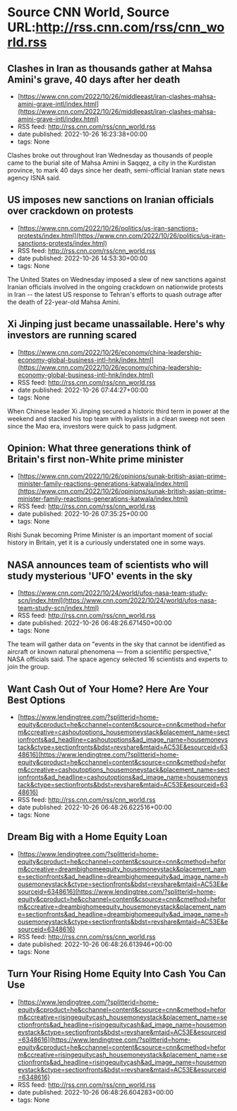 # Source CNN World, Source URL:http://rss.cnn.com/rss/cnn_world.rss

## Clashes in Iran as thousands gather at Mahsa Amini's grave, 40 days after her death
 - [https://www.cnn.com/2022/10/26/middleeast/iran-clashes-mahsa-amini-grave-intl/index.html](https://www.cnn.com/2022/10/26/middleeast/iran-clashes-mahsa-amini-grave-intl/index.html)
 - RSS feed: http://rss.cnn.com/rss/cnn_world.rss
 - date published: 2022-10-26 16:23:38+00:00
 - tags: None

Clashes broke out throughout Iran Wednesday as thousands of people came to the burial site of Mahsa Amini in Saqqez, a city in the Kurdistan province, to mark 40 days since her death, semi-official Iranian state news agency ISNA said.

## US imposes new sanctions on Iranian officials over crackdown on protests
 - [https://www.cnn.com/2022/10/26/politics/us-iran-sanctions-protests/index.html](https://www.cnn.com/2022/10/26/politics/us-iran-sanctions-protests/index.html)
 - RSS feed: http://rss.cnn.com/rss/cnn_world.rss
 - date published: 2022-10-26 14:53:30+00:00
 - tags: None

The United States on Wednesday imposed a slew of new sanctions against Iranian officials involved in the ongoing crackdown on nationwide protests in Iran -- the latest US response to Tehran's efforts to quash outrage after the death of 22-year-old Mahsa Amini.

## Xi Jinping just became unassailable. Here's why investors are running scared
 - [https://www.cnn.com/2022/10/26/economy/china-leadership-economy-global-business-intl-hnk/index.html](https://www.cnn.com/2022/10/26/economy/china-leadership-economy-global-business-intl-hnk/index.html)
 - RSS feed: http://rss.cnn.com/rss/cnn_world.rss
 - date published: 2022-10-26 07:44:27+00:00
 - tags: None

When Chinese leader Xi Jinping secured a historic third term in power at the weekend and stacked his top team with loyalists in a clean sweep not seen since the Mao era, investors were quick to pass judgment.

## Opinion: What three generations think of Britain's first non-White prime minister
 - [https://www.cnn.com/2022/10/26/opinions/sunak-british-asian-prime-minister-family-reactions-generations-katwala/index.html](https://www.cnn.com/2022/10/26/opinions/sunak-british-asian-prime-minister-family-reactions-generations-katwala/index.html)
 - RSS feed: http://rss.cnn.com/rss/cnn_world.rss
 - date published: 2022-10-26 07:35:25+00:00
 - tags: None

Rishi Sunak becoming Prime Minister is an important moment of social history in Britain, yet it is a curiously understated one in some ways.

## NASA announces team of scientists who will study mysterious 'UFO' events in the sky
 - [https://www.cnn.com/2022/10/24/world/ufos-nasa-team-study-scn/index.html](https://www.cnn.com/2022/10/24/world/ufos-nasa-team-study-scn/index.html)
 - RSS feed: http://rss.cnn.com/rss/cnn_world.rss
 - date published: 2022-10-26 06:48:26.671450+00:00
 - tags: None

The team will gather data on "events in the sky that cannot be identified as aircraft or known natural phenomena — from a scientific perspective," NASA officials said. The space agency selected 16 scientists and experts to join the group.

## Want Cash Out of Your Home? Here Are Your Best Options
 - [https://www.lendingtree.com/?splitterid=home-equity&cproduct=he&cchannel=content&csource=cnn&cmethod=heform&ccreative=cashoutoptions_housemoneystack&placement_name=sectionfronts&ad_headline=cashoutoptions&ad_image_name=housemoneystack&ctype=sectionfronts&bdst=revshare&mtaid=AC53E&esourceid=6348616](https://www.lendingtree.com/?splitterid=home-equity&cproduct=he&cchannel=content&csource=cnn&cmethod=heform&ccreative=cashoutoptions_housemoneystack&placement_name=sectionfronts&ad_headline=cashoutoptions&ad_image_name=housemoneystack&ctype=sectionfronts&bdst=revshare&mtaid=AC53E&esourceid=6348616)
 - RSS feed: http://rss.cnn.com/rss/cnn_world.rss
 - date published: 2022-10-26 06:48:26.622516+00:00
 - tags: None



## Dream Big with a Home Equity Loan
 - [https://www.lendingtree.com/?splitterid=home-equity&cproduct=he&cchannel=content&csource=cnn&cmethod=heform&ccreative=dreambighomeequity_housemoneystack&placement_name=sectionfronts&ad_headline=dreambighomeequity&ad_image_name=housemoneystack&ctype=sectionfronts&bdst=revshare&mtaid=AC53E&esourceid=6348616](https://www.lendingtree.com/?splitterid=home-equity&cproduct=he&cchannel=content&csource=cnn&cmethod=heform&ccreative=dreambighomeequity_housemoneystack&placement_name=sectionfronts&ad_headline=dreambighomeequity&ad_image_name=housemoneystack&ctype=sectionfronts&bdst=revshare&mtaid=AC53E&esourceid=6348616)
 - RSS feed: http://rss.cnn.com/rss/cnn_world.rss
 - date published: 2022-10-26 06:48:26.613946+00:00
 - tags: None



## Turn Your Rising Home Equity Into Cash You Can Use
 - [https://www.lendingtree.com/?splitterid=home-equity&cproduct=he&cchannel=content&csource=cnn&cmethod=heform&ccreative=risingequitycash_housemoneystack&placement_name=sectionfronts&ad_headline=risingequitycash&ad_image_name=housemoneystack&ctype=sectionfronts&bdst=revshare&mtaid=AC53E&esourceid=6348616](https://www.lendingtree.com/?splitterid=home-equity&cproduct=he&cchannel=content&csource=cnn&cmethod=heform&ccreative=risingequitycash_housemoneystack&placement_name=sectionfronts&ad_headline=risingequitycash&ad_image_name=housemoneystack&ctype=sectionfronts&bdst=revshare&mtaid=AC53E&esourceid=6348616)
 - RSS feed: http://rss.cnn.com/rss/cnn_world.rss
 - date published: 2022-10-26 06:48:26.604283+00:00
 - tags: None


